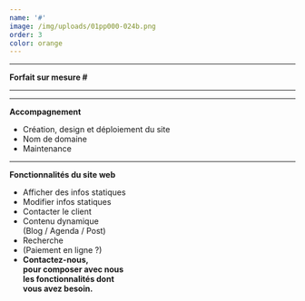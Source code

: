 ```yaml
---
name: '#'
image: /img/uploads/01pp000-024b.png
order: 3
color: orange
---
```

****

**Forfait sur mesure #**

<hr />

<hr />

**Accompagnement**  

* Création, design et déploiement du site
* Nom de domaine
* Maintenance

<hr />

**Fonctionnalités du site web**

* Afficher des infos statiques
* Modifier infos statiques
* Contacter le client
* Contenu dynamique  
  (Blog / Agenda / Post)
* Recherche
* (Paiement en ligne ?)
* **Contactez-nous,**  
**pour composer avec nous**  
**les fonctionnalités dont**  
**vous avez besoin.**
